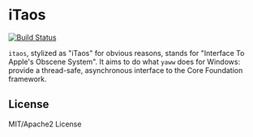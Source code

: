 # iTaos

[![Build Status](https://dev.azure.com/jtnunley01/gui-tools/_apis/build/status/notgull.itaos?branchName=master)](https://dev.azure.com/jtnunley01/gui-tools/_build/latest?definitionId=16&branchName=master)

`itaos`, stylized as "iTaos" for obvious reasons, stands for "Interface To Apple's Obscene System". It aims to do
what `yaww` does for Windows: provide a thread-safe, asynchronous interface to the Core Foundation framework.

## License

MIT/Apache2 License
